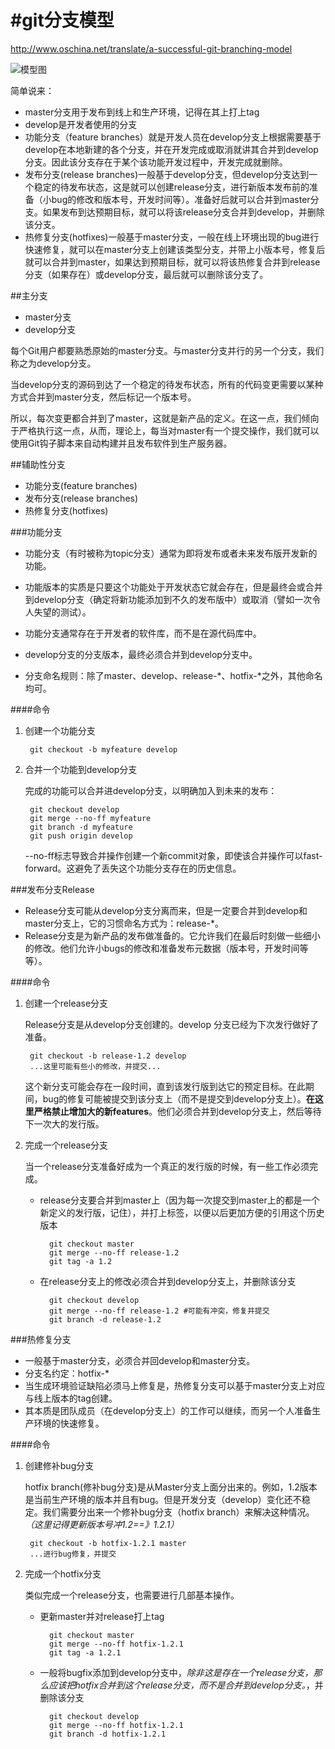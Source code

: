 #git分支模型
====


<http://www.oschina.net/translate/a-successful-git-branching-model>

![模型图](https://raw.githubusercontent.com/zhuwei05/blog/master/Res/git-branch-model.png)

简单说来：

* master分支用于发布到线上和生产环境，记得在其上打上tag
* develop是开发者使用的分支
* 功能分支（feature branches）就是开发人员在develop分支上根据需要基于develop在本地新建的各个分支，并在开发完成或取消就讲其合并到develop分支。因此该分支存在于某个该功能开发过程中，开发完成就删除。
* 发布分支(release branches)一般基于develop分支，但develop分支达到一个稳定的待发布状态，这是就可以创建release分支，进行新版本发布前的准备（小bug的修改和版本号，开发时间等）。准备好后就可以合并到master分支。如果发布到达预期目标，就可以将该release分支合并到develop，并删除该分支。
* 热修复分支(hotfixes)一般基于master分支，一般在线上环境出现的bug进行快速修复，就可以在master分支上创建该类型分支，并带上小版本号，修复后就可以合并到master，如果达到预期目标，就可以将该热修复合并到release分支（如果存在）或develop分支，最后就可以删除该分支了。



##主分支

* master分支
* develop分支

每个Git用户都要熟悉原始的master分支。与master分支并行的另一个分支，我们称之为develop分支。

当develop分支的源码到达了一个稳定的待发布状态，所有的代码变更需要以某种方式合并到master分支，然后标记一个版本号。

所以，每次变更都合并到了master，这就是新产品的定义。在这一点，我们倾向于严格执行这一点，从而，理论上，每当对master有一个提交操作，我们就可以使用Git钩子脚本来自动构建并且发布软件到生产服务器。


##辅助性分支

* 功能分支(feature branches)
* 发布分支(release branches)
* 热修复分支(hotfixes)

###功能分支

* 功能分支（有时被称为topic分支）通常为即将发布或者未来发布版开发新的功能。

* 功能版本的实质是只要这个功能处于开发状态它就会存在，但是最终会或合并到develop分支（确定将新功能添加到不久的发布版中）或取消（譬如一次令人失望的测试）。

* 功能分支通常存在于开发者的软件库，而不是在源代码库中。

* develop分支的分支版本，最终必须合并到develop分支中。

* 分支命名规则：除了master、develop、release-\*、hotfix-\*之外，其他命名均可。

####命令

1. 创建一个功能分支

		git checkout -b myfeature develop
	
2. 合并一个功能到develop分支

	完成的功能可以合并进develop分支，以明确加入到未来的发布：
	
		git checkout develop
		git merge --no-ff myfeature
		git branch -d myfeature
		git push origin develop
		
	--no-ff标志导致合并操作创建一个新commit对象，即使该合并操作可以fast-forward。这避免了丢失这个功能分支存在的历史信息。
	
###发布分支Release

* Release分支可能从develop分支分离而来，但是一定要合并到develop和master分支上，它的习惯命名方式为：release-*。
* Release分支是为新产品的发布做准备的。它允许我们在最后时刻做一些细小的修改。他们允许小bugs的修改和准备发布元数据（版本号，开发时间等等）。

####命令


1. 创建一个release分支
	
	Release分支是从develop分支创建的。develop 分支已经为下次发行做好了准备。
	
		git checkout -b release-1.2 develop
		...这里可能有些小的修改，并提交...
	
	这个新分支可能会存在一段时间，直到该发行版到达它的预定目标。在此期间，bug的修复可能被提交到该分支上（而不是提交到develop分支上）。**在这里严格禁止增加大的新features**。他们必须合并到develop分支上，然后等待下一次大的发行版。
	
2. 完成一个release分支

	当一个release分支准备好成为一个真正的发行版的时候，有一些工作必须完成。
	* release分支要合并到master上（因为每一次提交到master上的都是一个新定义的发行版，记住），并打上标签，以便以后更加方便的引用这个历史版本
			
			git checkout master
			git merge --no-ff release-1.2
			git tag -a 1.2
	
	* 在release分支上的修改必须合并到develop分支上，并删除该分支
	
			git checkout develop
			git merge --no-ff release-1.2 #可能有冲突，修复并提交
			git branch -d release-1.2
			
###热修复分支

* 一般基于master分支，必须合并回develop和master分支。
* 分支名约定：hotfix-*			
* 当生成环境验证缺陷必须马上修复是，热修复分支可以基于master分支上对应与线上版本的tag创建。
* 其本质是团队成员（在develop分支上）的工作可以继续，而另一个人准备生产环境的快速修复。

####命令

1. 创建修补bug分支
	
	hotfix branch(修补bug分支)是从Master分支上面分出来的。例如，1.2版本是当前生产环境的版本并且有bug。但是开发分支（develop）变化还不稳定。我们需要分出来一个修补bug分支（hotfix branch）来解决这种情况。*（这里记得更新版本号冲1.2==》1.2.1）*
	
		git checkout -b hotfix-1.2.1 master
		...进行bug修复，并提交
			
2. 完成一个hotfix分支

	类似完成一个release分支，也需要进行几部基本操作。
	
	* 更新master并对release打上tag
	
			git checkout master
			git merge --no-ff hotfix-1.2.1
			git tag -a 1.2.1
		
	* 一般将bugfix添加到develop分支中，*除非这是存在一个release分支，那么应该把hotfix合并到这个release分支，而不是合并到develop分支。*，并删除该分支
	
			git checkout develop
			git merge --no-ff hotfix-1.2.1
			git branch -d hotfix-1.2.1		
			
	
			
			
	







